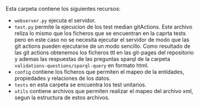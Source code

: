 Esta carpeta contiene los siguientes recursos: 
* `webserver.py`  ejecuta el servidor. 
* `test.py`  permite la ejecucion de los test median gitActions. Este archivo reliza lo mismo que los ficheros que se encuentran en la caprta tests pero en este caso no se necesita ejecutar el servidor de modo que las git actions pueden ejecutarse de un modo sencillo.  Como resultado de las git actions obtenemos los ficheros ttl en las git-pages del repositorio y ademas las respuestas de las preguntas sparql de la carpeta `validations-questions/sparql-query` en formato html. 
* `config` contiene los ficheros que permiten el mapeo de la entidades, propiedades y relaciones de los datos. 
* `tests` en esta carpeta se encuentra los test unitarios. 
* `utils` contiene archivos que permiten realizar el mapeo del archivo xml, segun la estructura de estos archivos. 
